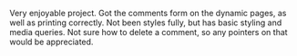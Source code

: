 Very enjoyable project. Got the comments form on the dynamic pages, as well as printing correctly. Not been styles fully, but has basic styling and media queries. Not sure how to delete a comment, so any pointers on that would be appreciated.
